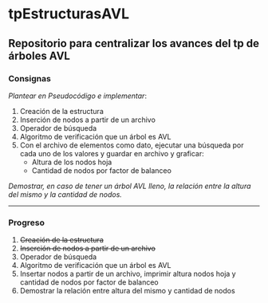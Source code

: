 # tpEstructurasAVL
## Repositorio para centralizar los avances del tp de árboles AVL 


### Consignas

*Plantear en Pseudocódigo e implementar*:
  1. Creación de la estructura
  2. Inserción de nodos a partir de un archivo
  3. Operador de búsqueda
  4. Algoritmo de verificación que un árbol es AVL
  5. Con el archivo de elementos como dato, ejecutar una búsqueda por cada uno de los valores y guardar en archivo y graficar:
      - Altura de los nodos hoja
      - Cantidad de nodos por factor de balanceo
  
*Demostrar, en caso de tener un árbol AVL lleno, la relación entre la altura del mismo y la cantidad de nodos.*

---


### Progreso

1. ~~Creación de la estructura~~
2. ~~Inserción de nodos a partir de un archivo~~
3. Operador de búsqueda
4. Algoritmo de verificación que un árbol es AVL
5. Insertar nodos a partir de un archivo, imprimir altura nodos hoja y cantidad de nodos por factor de balanceo
6. Demostrar la relación entre altura del mismo y cantidad de nodos
